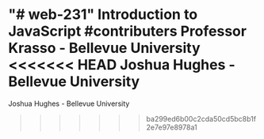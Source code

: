 "# web-231" 
Introduction to JavaScript
#contributers
Professor Krasso - Bellevue University
<<<<<<< HEAD
Joshua Hughes - Bellevue University
=======
Joshua Hughes - Bellevue University
>>>>>>> ba299ed6b00c2cda50cd5bc8b1f2e7e97e8978a1
